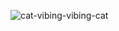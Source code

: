 
<!--
- 🔭 I’m currently working on ...
- 🌱 I’m currently learning ...
- 👯 I’m looking to collaborate on ...
- 🤔 I’m looking for help with ...
- 💬 Ask me about ...
- 📫 How to reach me: ...
- 😄 Pronouns: ...
- ⚡ Fun fact: ...
-->

![cat-vibing-vibing-cat](https://user-images.githubusercontent.com/46086535/135990863-e0027891-8e3d-469f-9c30-e16a69c2f4d9.gif)

